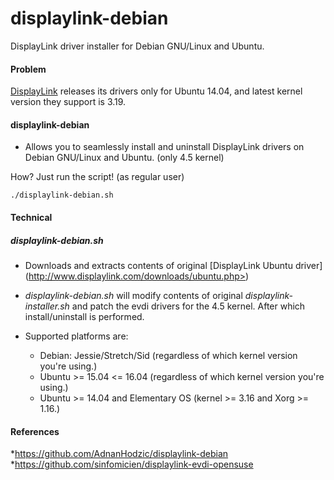 # displaylink-debian
DisplayLink driver installer for Debian GNU/Linux and Ubuntu.

#### Problem
[DisplayLink](http://www.displaylink.com/) releases its drivers only for Ubuntu 14.04, and latest kernel version they support is 3.19. 


#### displaylink-debian

* Allows you to seamlessly install and uninstall DisplayLink drivers on Debian GNU/Linux and Ubuntu. (only 4.5 kernel)


How? Just run the script! (as regular user)

`./displaylink-debian.sh`

#### Technical

##### displaylink-debian.sh

* Downloads and extracts contents of original [DisplayLink Ubuntu driver] (http://www.displaylink.com/downloads/ubuntu.php>)

* _displaylink-debian.sh_ will modify contents of original _displaylink-installer.sh_ and patch the evdi drivers for the 4.5 kernel. After which install/uninstall is performed. 

* Supported platforms are: 
  * Debian: Jessie/Stretch/Sid (regardless of which kernel version you're using.)
  * Ubuntu >= 15.04 <= 16.04 (regardless of which kernel version you're using.)
  * Ubuntu >= 14.04 and Elementary OS (kernel >= 3.16 and Xorg >= 1.16.)

#### References

*https://github.com/AdnanHodzic/displaylink-debian
*https://github.com/sinfomicien/displaylink-evdi-opensuse
